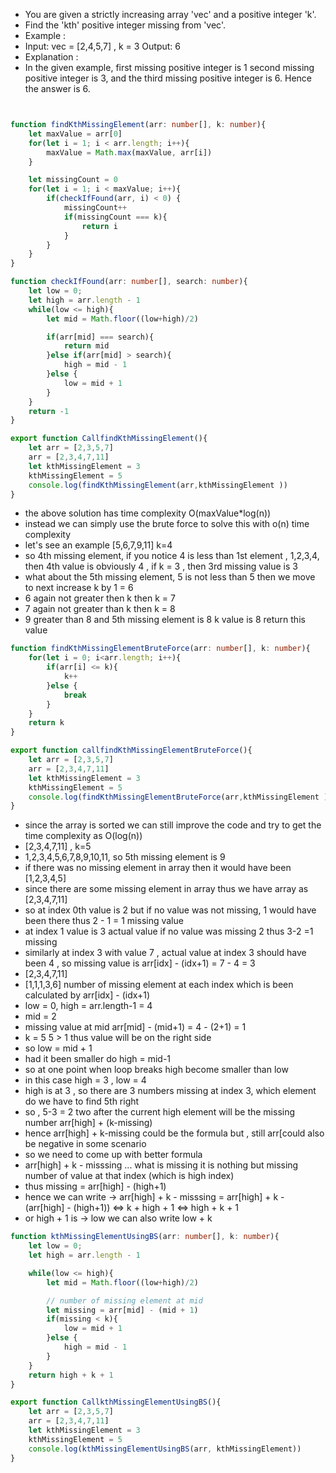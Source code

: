 - You are given a strictly increasing array 'vec' and a positive integer 'k'.
- Find the 'kth' positive integer missing from 'vec'.
- Example :
- Input: vec = [2,4,5,7] , k = 3 Output: 6
- Explanation : 
- In the given example, first missing positive integer is 1 second missing positive integer is 3, and the third missing positive integer is 6. Hence the answer is 6.

```ts


function findKthMissingElement(arr: number[], k: number){
    let maxValue = arr[0]
    for(let i = 1; i < arr.length; i++){
        maxValue = Math.max(maxValue, arr[i])
    }

    let missingCount = 0
    for(let i = 1; i < maxValue; i++){
        if(checkIfFound(arr, i) < 0) {
            missingCount++
            if(missingCount === k){
                return i
            }
        }
    }
}

function checkIfFound(arr: number[], search: number){
    let low = 0;
    let high = arr.length - 1
    while(low <= high){
        let mid = Math.floor((low+high)/2)

        if(arr[mid] === search){
            return mid
        }else if(arr[mid] > search){
            high = mid - 1
        }else {
            low = mid + 1
        }
    }
    return -1
}

export function CallfindKthMissingElement(){
    let arr = [2,3,5,7]
    arr = [2,3,4,7,11]
    let kthMissingElement = 3
    kthMissingElement = 5
    console.log(findKthMissingElement(arr,kthMissingElement ))
}

```

- the above solution has time complexity O(maxValue*log(n))
- instead we can simply use the brute force to solve this with o(n) time complexity
- let's see an example [5,6,7,9,11] k=4
- so 4th missing element, if you notice 4 is less than 1st element , 1,2,3,4, then 4th value is obviously 4 , if k = 3 , then 3rd missing value is 3
- what about the 5th missing element, 5 is not less than 5 then we move to next increase k by 1  = 6
- 6 again not greater then k then k = 7
- 7 again not greater than k then k = 8
- 9 greater than 8 and 5th missing element is 8 k value is 8 return this value

```ts
function findKthMissingElementBruteForce(arr: number[], k: number){
    for(let i = 0; i<arr.length; i++){
        if(arr[i] <= k){
            k++
        }else {
            break
        }
    }
    return k
}

export function callfindKthMissingElementBruteForce(){
    let arr = [2,3,5,7]
    arr = [2,3,4,7,11]
    let kthMissingElement = 3
    kthMissingElement = 5
    console.log(findKthMissingElementBruteForce(arr,kthMissingElement ))
}


```


- since the array is sorted we can still improve the code and try to get the time complexity as O(log(n))
- [2,3,4,7,11] , k=5
- 1,2,3,4,5,6,7,8,9,10,11, so 5th missing element is 9
- if there was no missing element in array then it would have been [1,2,3,4,5]
- since there are some missing element in array thus we have array as [2,3,4,7,11]
- so at index 0th value is 2 but if no value was not missing, 1 would have been there thus 2 - 1 = 1 missing value
- at index 1 value is 3 actual value if no value was missing 2 thus 3-2 =1 missing
- similarly at index 3 with value 7 , actual value at index 3 should have been 4 , so missing value is arr[idx] - (idx+1) = 7 - 4 = 3
- [2,3,4,7,11]
- [1,1,1,3,6] number of missing element at each index which is been calculated by arr[idx] - (idx+1)
- low = 0, high = arr.length-1 = 4
- mid = 2
- missing value at mid  arr[mid] - (mid+1) = 4 - (2+1) = 1
- k = 5 5 > 1 thus value will be on the right side 
- so low = mid + 1
- had it been smaller do high = mid-1
- so at one point when loop breaks high become smaller than low
- in this case high = 3 , low = 4
- high is at 3 , so there are 3 numbers missing at index 3, which element do we have to find 5th right 
- so , 5-3 = 2 two after the current high element will be the missing number arr[high] + (k-missing)
- hence arr[high] + k-missing could be the formula but , still arr[could also be negative in some scenario
- so we need to come up with better formula
- arr[high] + k - misssing ... what is missing it is nothing but missing number of value at that index (which is high index)
- thus missing = arr[high] - (high+1)
- hence we can write -> arr[high] + k - misssing = arr[high] + k - (arr[high] - (high+1)) <=> k + high + 1 <=> high + k + 1 
- or high + 1 is -> low we can also write low + k

```ts
function kthMissingElementUsingBS(arr: number[], k: number){
    let low = 0;
    let high = arr.length - 1

    while(low <= high){
        let mid = Math.floor((low+high)/2)

        // number of missing element at mid
        let missing = arr[mid] - (mid + 1)
        if(missing < k){
            low = mid + 1
        }else {
            high = mid - 1
        }
    }
    return high + k + 1
}

export function CallkthMissingElementUsingBS(){
    let arr = [2,3,5,7]
    arr = [2,3,4,7,11]
    let kthMissingElement = 3
    kthMissingElement = 5
    console.log(kthMissingElementUsingBS(arr, kthMissingElement))
}
```
